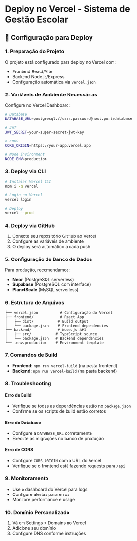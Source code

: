 # Deploy no Vercel - Sistema de Gestão Escolar

## 🚀 Configuração para Deploy

### 1. Preparação do Projeto

O projeto está configurado para deploy no Vercel com:
- Frontend React/Vite
- Backend Node.js/Express
- Configuração automática via `vercel.json`

### 2. Variáveis de Ambiente Necessárias

Configure no Vercel Dashboard:

```bash
# Database
DATABASE_URL=postgresql://user:password@host:port/database

# JWT
JWT_SECRET=your-super-secret-jwt-key

# CORS
CORS_ORIGIN=https://your-app.vercel.app

# Node Environment
NODE_ENV=production
```

### 3. Deploy via CLI

```bash
# Instalar Vercel CLI
npm i -g vercel

# Login no Vercel
vercel login

# Deploy
vercel --prod
```

### 4. Deploy via GitHub

1. Conecte seu repositório GitHub ao Vercel
2. Configure as variáveis de ambiente
3. O deploy será automático a cada push

### 5. Configuração de Banco de Dados

Para produção, recomendamos:
- **Neon** (PostgreSQL serverless)
- **Supabase** (PostgreSQL com interface)
- **PlanetScale** (MySQL serverless)

### 6. Estrutura de Arquivos

```
├── vercel.json          # Configuração do Vercel
├── frontend/            # React App
│   ├── dist/           # Build output
│   └── package.json    # Frontend dependencies
├── backend/            # Node.js API
│   ├── src/           # TypeScript source
│   └── package.json   # Backend dependencies
└── .env.production    # Environment template
```

### 7. Comandos de Build

- **Frontend**: `npm run vercel-build` (na pasta frontend)
- **Backend**: `npm run vercel-build` (na pasta backend)

### 8. Troubleshooting

#### Erro de Build
- Verifique se todas as dependências estão no `package.json`
- Confirme se os scripts de build estão corretos

#### Erro de Database
- Configure a `DATABASE_URL` corretamente
- Execute as migrações no banco de produção

#### Erro de CORS
- Configure `CORS_ORIGIN` com a URL do Vercel
- Verifique se o frontend está fazendo requests para `/api`

### 9. Monitoramento

- Use o dashboard do Vercel para logs
- Configure alertas para erros
- Monitore performance e usage

### 10. Domínio Personalizado

1. Vá em Settings > Domains no Vercel
2. Adicione seu domínio
3. Configure DNS conforme instruções